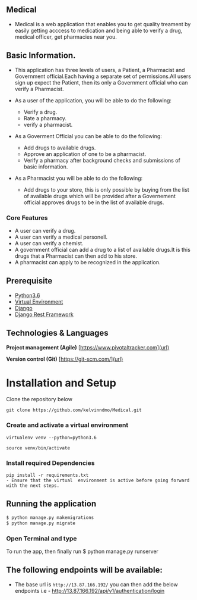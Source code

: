## Medical
- Medical is a web application that enables you to get quality treament by easily getting acccess to medication and being able to verify a drug, medical officer, get pharmacies near you.

## Basic Information.
- This application has three levels of users, a Patient, a Pharmacist and Government official.Each having a separate set of permissions.All users sign up expect the Patient, then its only a Government official who can verify a Pharmacist.

- As a user of the application, you will be able to do the following:
   - Verify a drug.
   - Rate a pharmacy.
   - verify a pharmacist.
   
- As a Goverment Official you can be able to do the following:
   - Add drugs to available drugs.
   - Approve an application of one to be a pharmacist.
   - Verify a pharmacy after background checks and submissions of basic information.
   
- As a Pharmacist you will be able to do the following:
   - Add drugs to your store, this is only possible by buying from the list of available drugs which will be provided after a      Governement official approves drugs to be in the list of available drugs.
 
  
### Core Features
- A user can verify a drug.
- A user can verify a medical personell.
- A user can verify a chemist.
- A government official can add a drug to a list of available drugs.It is this drugs that a Pharmacist can then add to his store.
- A pharmacist can apply to be recognized in the application.


## Prerequisite

- [Python3.6](https://www.python.org/downloads/release/python-365/)
- [Virtual Environment](https://virtualenv.pypa.io/en/stable/installation/)
- [Django](https://www.djangoproject.com/)
- [Django Rest Framework](https://www.django-rest-framework.org/)

## Technologies & Languages

**Project management (Agile)** [https://www.pivotaltracker.com](url)

**Version control (Git)** [https://git-scm.com/](url)

# Installation and Setup

Clone the repository below

```
git clone https://github.com/kelvinndmo/Medical.git
```

### Create and activate a virtual environment

    virtualenv venv --python=python3.6

    source venv/bin/activate

### Install required Dependencies

    pip install -r requirements.txt
    - Ensure that the virtual  environment is active before going forward with the next steps.

## Running the application

```bash
$ python manage.py makemigrations
$ python manage.py migrate
```
### Open Terminal and type
To run the app, then finally run 
$ python manage.py runserver

## The following endpoints will be available:
- The base url is `http://13.87.166.192/` you can then add the below endpoints i.e
      - http://13.87.166.192/api/v1/authentication/login
